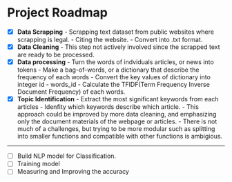 # Project Roadmap

- [X] **Data Scrapping**
        - Scrapping text dataset from public websites where scrapping is legal.
        - Citing the website.
        - Convert into .txt format.
- [X] **Data Cleaning**
        - This step not actively involved since the scrapped text are ready to be processed.
- [X] **Data processing**
        - Turn the words of indviduals articles, or news into tokens
        - Make a bag-of-words, or a dictionary that describe the frequency of each words
        - Convert the key values of dictionary into integer id - words_id
        - Calculate the TFIDF(Term Frequency Inverse Document Frequency) of each words.
- [X] **Topic Identification**
        - Extract the most significant keywords from each articles
        - Idenfity which keywords describe which article.
        - This approach could be improved by more data cleaning, and emphasizing only the document materials of the webpage or articles.
        - There is not much of a challenges, but trying to be more modular such as splitting into smaller functions and compatible with other functions is ambigious.
------------

- [ ] Build NLP model for Classification.
- [ ] Training model
- [ ] Measuring and Improving the accuracy
